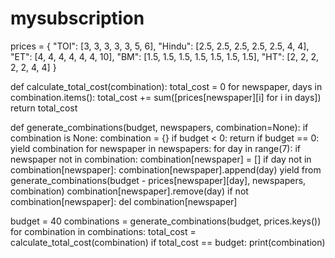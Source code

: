 # mysubscription

prices = {
    "TOI": [3, 3, 3, 3, 3, 5, 6],
    "Hindu": [2.5, 2.5, 2.5, 2.5, 2.5, 4, 4],
    "ET": [4, 4, 4, 4, 4, 4, 10],
    "BM": [1.5, 1.5, 1.5, 1.5, 1.5, 1.5, 1.5],
    "HT": [2, 2, 2, 2, 2, 4, 4]
}


def calculate_total_cost(combination):
  total_cost = 0
  for newspaper, days in combination.items():
    total_cost += sum([prices[newspaper][i] for i in days])
  return total_cost


def generate_combinations(budget, newspapers, combination=None):
  if combination is None:
    combination = {}
  if budget < 0:
    return
  if budget == 0:
    yield combination
  for newspaper in newspapers:
    for day in range(7):
      if newspaper not in combination:
        combination[newspaper] = []
      if day not in combination[newspaper]:
        combination[newspaper].append(day)
        yield from generate_combinations(budget - prices[newspaper][day], newspapers, combination)
        combination[newspaper].remove(day)
      if not combination[newspaper]:
        del combination[newspaper]

budget = 40
combinations = generate_combinations(budget, prices.keys())
for combination in combinations:
  total_cost = calculate_total_cost(combination)
  if total_cost == budget:
    print(combination)
